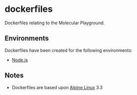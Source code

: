 # dockerfiles

Dockerfiles relating to the Molecular Playground.

## Environments

Dockerfiles have been created for the following environments:

* [Node.js](#)

## Notes

* Dockerfiles are based upon [Alpine Linux](https://hub.docker.com/r/_/alpine/) 3.3
